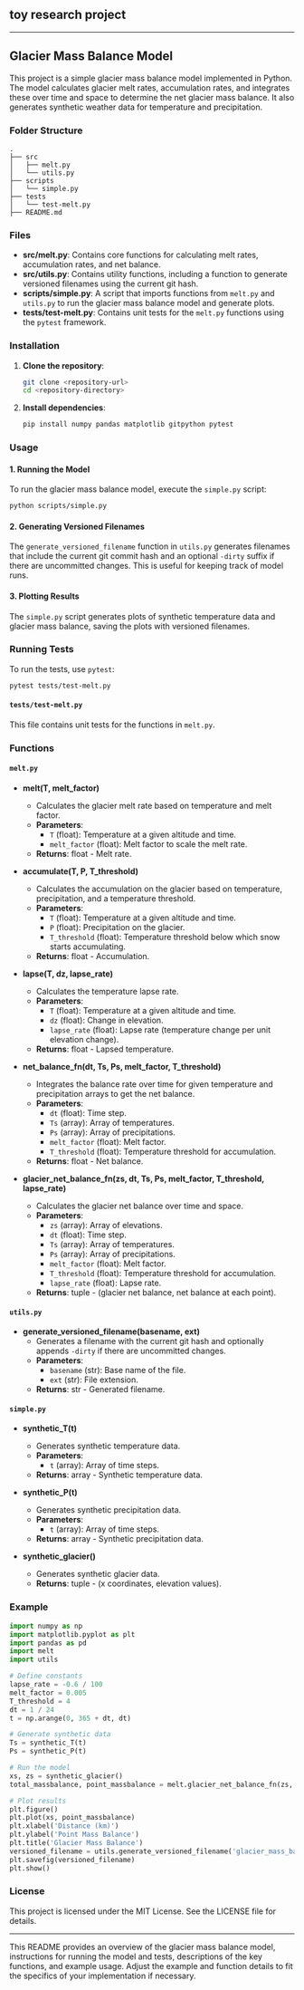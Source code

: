 ## toy research project
---

## Glacier Mass Balance Model

This project is a simple glacier mass balance model implemented in Python. The model calculates glacier melt rates, accumulation rates, and integrates these over time and space to determine the net glacier mass balance. It also generates synthetic weather data for temperature and precipitation.

### Folder Structure

```
.
├── src
│   ├── melt.py
│   └── utils.py
├── scripts
│   └── simple.py
├── tests
│   └── test-melt.py
├── README.md
```

### Files

- **src/melt.py**: Contains core functions for calculating melt rates, accumulation rates, and net balance.
- **src/utils.py**: Contains utility functions, including a function to generate versioned filenames using the current git hash.
- **scripts/simple.py**: A script that imports functions from `melt.py` and `utils.py` to run the glacier mass balance model and generate plots.
- **tests/test-melt.py**: Contains unit tests for the `melt.py` functions using the `pytest` framework.

### Installation

1. **Clone the repository**:
    ```bash
    git clone <repository-url>
    cd <repository-directory>
    ```

2. **Install dependencies**:
    ```bash
    pip install numpy pandas matplotlib gitpython pytest
    ```

### Usage

#### 1. Running the Model

To run the glacier mass balance model, execute the `simple.py` script:

```bash
python scripts/simple.py
```

#### 2. Generating Versioned Filenames

The `generate_versioned_filename` function in `utils.py` generates filenames that include the current git commit hash and an optional `-dirty` suffix if there are uncommitted changes. This is useful for keeping track of model runs.

#### 3. Plotting Results

The `simple.py` script generates plots of synthetic temperature data and glacier mass balance, saving the plots with versioned filenames.

### Running Tests

To run the tests, use `pytest`:

```bash
pytest tests/test-melt.py
```

#### `tests/test-melt.py`

This file contains unit tests for the functions in `melt.py`.



### Functions

#### `melt.py`

- **melt(T, melt_factor)**
  - Calculates the glacier melt rate based on temperature and melt factor.
  - **Parameters**:
    - `T` (float): Temperature at a given altitude and time.
    - `melt_factor` (float): Melt factor to scale the melt rate.
  - **Returns**: float - Melt rate.

- **accumulate(T, P, T_threshold)**
  - Calculates the accumulation on the glacier based on temperature, precipitation, and a temperature threshold.
  - **Parameters**:
    - `T` (float): Temperature at a given altitude and time.
    - `P` (float): Precipitation on the glacier.
    - `T_threshold` (float): Temperature threshold below which snow starts accumulating.
  - **Returns**: float - Accumulation.

- **lapse(T, dz, lapse_rate)**
  - Calculates the temperature lapse rate.
  - **Parameters**:
    - `T` (float): Temperature at a given altitude and time.
    - `dz` (float): Change in elevation.
    - `lapse_rate` (float): Lapse rate (temperature change per unit elevation change).
  - **Returns**: float - Lapsed temperature.

- **net_balance_fn(dt, Ts, Ps, melt_factor, T_threshold)**
  - Integrates the balance rate over time for given temperature and precipitation arrays to get the net balance.
  - **Parameters**:
    - `dt` (float): Time step.
    - `Ts` (array): Array of temperatures.
    - `Ps` (array): Array of precipitations.
    - `melt_factor` (float): Melt factor.
    - `T_threshold` (float): Temperature threshold for accumulation.
  - **Returns**: float - Net balance.

- **glacier_net_balance_fn(zs, dt, Ts, Ps, melt_factor, T_threshold, lapse_rate)**
  - Calculates the glacier net balance over time and space.
  - **Parameters**:
    - `zs` (array): Array of elevations.
    - `dt` (float): Time step.
    - `Ts` (array): Array of temperatures.
    - `Ps` (array): Array of precipitations.
    - `melt_factor` (float): Melt factor.
    - `T_threshold` (float): Temperature threshold for accumulation.
    - `lapse_rate` (float): Lapse rate.
  - **Returns**: tuple - (glacier net balance, net balance at each point).

#### `utils.py`

- **generate_versioned_filename(basename, ext)**
  - Generates a filename with the current git hash and optionally appends `-dirty` if there are uncommitted changes.
  - **Parameters**:
    - `basename` (str): Base name of the file.
    - `ext` (str): File extension.
  - **Returns**: str - Generated filename.

#### `simple.py`

- **synthetic_T(t)**
  - Generates synthetic temperature data.
  - **Parameters**:
    - `t` (array): Array of time steps.
  - **Returns**: array - Synthetic temperature data.

- **synthetic_P(t)**
  - Generates synthetic precipitation data.
  - **Parameters**:
    - `t` (array): Array of time steps.
  - **Returns**: array - Synthetic precipitation data.

- **synthetic_glacier()**
  - Generates synthetic glacier data.
  - **Returns**: tuple - (x coordinates, elevation values).

### Example

```python
import numpy as np
import matplotlib.pyplot as plt
import pandas as pd
import melt
import utils

# Define constants
lapse_rate = -0.6 / 100
melt_factor = 0.005
T_threshold = 4
dt = 1 / 24
t = np.arange(0, 365 + dt, dt)

# Generate synthetic data
Ts = synthetic_T(t)
Ps = synthetic_P(t)

# Run the model
xs, zs = synthetic_glacier()
total_massbalance, point_massbalance = melt.glacier_net_balance_fn(zs, dt, Ts, Ps, melt_factor, T_threshold, lapse_rate)

# Plot results
plt.figure()
plt.plot(xs, point_massbalance)
plt.xlabel('Distance (km)')
plt.ylabel('Point Mass Balance')
plt.title('Glacier Mass Balance')
versioned_filename = utils.generate_versioned_filename('glacier_mass_balance', 'png')
plt.savefig(versioned_filename)
plt.show()
```

### License

This project is licensed under the MIT License. See the LICENSE file for details.

---

This README provides an overview of the glacier mass balance model, instructions for running the model and tests, descriptions of the key functions, and example usage. Adjust the example and function details to fit the specifics of your implementation if necessary.
